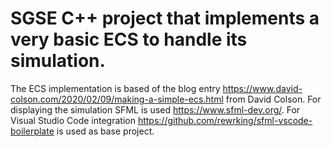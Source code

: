# SGSE C++ project that implements a very basic ECS to handle its simulation.

The ECS implementation is based of the blog entry https://www.david-colson.com/2020/02/09/making-a-simple-ecs.html from David Colson.
For displaying the simulation SFML is used https://www.sfml-dev.org/.
For Visual Studio Code integration https://github.com/rewrking/sfml-vscode-boilerplate is used as base project.